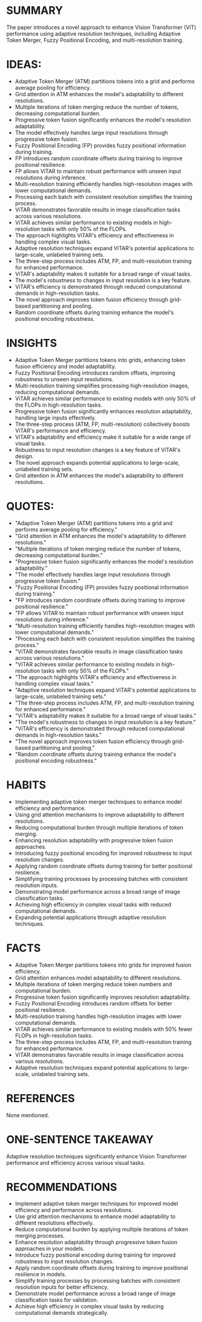 # SUMMARY
The paper introduces a novel approach to enhance Vision Transformer (ViT) performance using adaptive resolution techniques, including Adaptive Token Merger, Fuzzy Positional Encoding, and multi-resolution training.

# IDEAS:
- Adaptive Token Merger (ATM) partitions tokens into a grid and performs average pooling for efficiency.
- Grid attention in ATM enhances the model's adaptability to different resolutions.
- Multiple iterations of token merging reduce the number of tokens, decreasing computational burden.
- Progressive token fusion significantly enhances the model's resolution adaptability.
- The model effectively handles large input resolutions through progressive token fusion.
- Fuzzy Positional Encoding (FP) provides fuzzy positional information during training.
- FP introduces random coordinate offsets during training to improve positional resilience.
- FP allows ViTAR to maintain robust performance with unseen input resolutions during inference.
- Multi-resolution training efficiently handles high-resolution images with lower computational demands.
- Processing each batch with consistent resolution simplifies the training process.
- ViTAR demonstrates favorable results in image classification tasks across various resolutions.
- ViTAR achieves similar performance to existing models in high-resolution tasks with only 50% of the FLOPs.
- The approach highlights ViTAR's efficiency and effectiveness in handling complex visual tasks.
- Adaptive resolution techniques expand ViTAR's potential applications to large-scale, unlabeled training sets.
- The three-step process includes ATM, FP, and multi-resolution training for enhanced performance.
- ViTAR's adaptability makes it suitable for a broad range of visual tasks.
- The model's robustness to changes in input resolution is a key feature.
- ViTAR's efficiency is demonstrated through reduced computational demands in high-resolution tasks.
- The novel approach improves token fusion efficiency through grid-based partitioning and pooling.
- Random coordinate offsets during training enhance the model's positional encoding robustness.

# INSIGHTS
- Adaptive Token Merger partitions tokens into grids, enhancing token fusion efficiency and model adaptability.
- Fuzzy Positional Encoding introduces random offsets, improving robustness to unseen input resolutions.
- Multi-resolution training simplifies processing high-resolution images, reducing computational demands.
- ViTAR achieves similar performance to existing models with only 50% of the FLOPs in high-resolution tasks.
- Progressive token fusion significantly enhances resolution adaptability, handling large inputs effectively.
- The three-step process (ATM, FP, multi-resolution) collectively boosts ViTAR's performance and efficiency.
- ViTAR's adaptability and efficiency make it suitable for a wide range of visual tasks.
- Robustness to input resolution changes is a key feature of ViTAR's design.
- The novel approach expands potential applications to large-scale, unlabeled training sets.
- Grid attention in ATM enhances the model's adaptability to different resolutions.

# QUOTES:
- "Adaptive Token Merger (ATM) partitions tokens into a grid and performs average pooling for efficiency."
- "Grid attention in ATM enhances the model's adaptability to different resolutions."
- "Multiple iterations of token merging reduce the number of tokens, decreasing computational burden."
- "Progressive token fusion significantly enhances the model's resolution adaptability."
- "The model effectively handles large input resolutions through progressive token fusion."
- "Fuzzy Positional Encoding (FP) provides fuzzy positional information during training."
- "FP introduces random coordinate offsets during training to improve positional resilience."
- "FP allows ViTAR to maintain robust performance with unseen input resolutions during inference."
- "Multi-resolution training efficiently handles high-resolution images with lower computational demands."
- "Processing each batch with consistent resolution simplifies the training process."
- "ViTAR demonstrates favorable results in image classification tasks across various resolutions."
- "ViTAR achieves similar performance to existing models in high-resolution tasks with only 50% of the FLOPs."
- "The approach highlights ViTAR's efficiency and effectiveness in handling complex visual tasks."
- "Adaptive resolution techniques expand ViTAR's potential applications to large-scale, unlabeled training sets."
- "The three-step process includes ATM, FP, and multi-resolution training for enhanced performance."
- "ViTAR's adaptability makes it suitable for a broad range of visual tasks."
- "The model's robustness to changes in input resolution is a key feature."
- "ViTAR's efficiency is demonstrated through reduced computational demands in high-resolution tasks."
- "The novel approach improves token fusion efficiency through grid-based partitioning and pooling."
- "Random coordinate offsets during training enhance the model's positional encoding robustness."

# HABITS
- Implementing adaptive token merger techniques to enhance model efficiency and performance.
- Using grid attention mechanisms to improve adaptability to different resolutions.
- Reducing computational burden through multiple iterations of token merging.
- Enhancing resolution adaptability with progressive token fusion approaches.
- Introducing fuzzy positional encoding for improved robustness to input resolution changes.
- Applying random coordinate offsets during training for better positional resilience.
- Simplifying training processes by processing batches with consistent resolution inputs.
- Demonstrating model performance across a broad range of image classification tasks.
- Achieving high efficiency in complex visual tasks with reduced computational demands.
- Expanding potential applications through adaptive resolution techniques.

# FACTS
- Adaptive Token Merger partitions tokens into grids for improved fusion efficiency.
- Grid attention enhances model adaptability to different resolutions.
- Multiple iterations of token merging reduce token numbers and computational burden.
- Progressive token fusion significantly improves resolution adaptability.
- Fuzzy Positional Encoding introduces random offsets for better positional resilience.
- Multi-resolution training handles high-resolution images with lower computational demands.
- ViTAR achieves similar performance to existing models with 50% fewer FLOPs in high-resolution tasks.
- The three-step process includes ATM, FP, and multi-resolution training for enhanced performance.
- ViTAR demonstrates favorable results in image classification across various resolutions.
- Adaptive resolution techniques expand potential applications to large-scale, unlabeled training sets.

# REFERENCES
None mentioned.

# ONE-SENTENCE TAKEAWAY
Adaptive resolution techniques significantly enhance Vision Transformer performance and efficiency across various visual tasks.

# RECOMMENDATIONS
- Implement adaptive token merger techniques for improved model efficiency and performance across resolutions.
- Use grid attention mechanisms to enhance model adaptability to different resolutions effectively.
- Reduce computational burden by applying multiple iterations of token merging processes.
- Enhance resolution adaptability through progressive token fusion approaches in your models.
- Introduce fuzzy positional encoding during training for improved robustness to input resolution changes.
- Apply random coordinate offsets during training to improve positional resilience in models.
- Simplify training processes by processing batches with consistent resolution inputs for better efficiency.
- Demonstrate model performance across a broad range of image classification tasks for validation.
- Achieve high efficiency in complex visual tasks by reducing computational demands strategically.